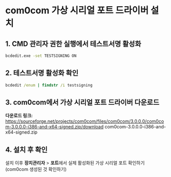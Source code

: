 # com0com 가상 시리얼 포트 드라이버 설치

## 1. CMD 관리자 권한 실행에서 테스트서명 활성화
```cmd
bcdedit.exe -set TESTSIGNING ON
```

## 2. 테스트서명 활성화 확인
```cmd
bcdedit /enum | findstr /i testsigning
```

## 3. com0com에서 가상 시리얼 포트 드라이버 다운로드

**다운로드 링크:**
https://sourceforge.net/projects/com0com/files/com0com/3.0.0.0/com0com-3.0.0.0-i386-and-x64-signed.zip/download
com0com-3.0.0.0-i386-and-x64-signed.zip


## 4. 설치 후 확인

설치 이후 **장치관리자** > **포트**에서 실제 활성화된 가상 시리얼 포트 확인하기
(com0com 생성된 것 확인하기)
